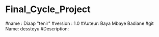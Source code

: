 # Final_Cycle_Project
#name :
Diaap "tenir"
#version :
1.0
#Auteur:
Baya Mbaye Badiane 
#git Name:
dessteyu
#Description:
